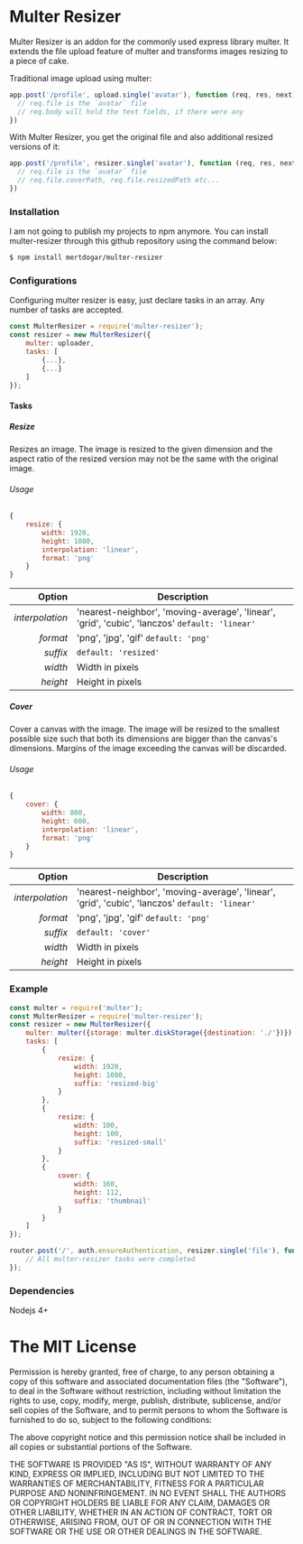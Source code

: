 # Multer Resizer

Multer Resizer is an addon for the commonly used express library multer. It extends the file upload feature of multer and transforms images resizing to a piece of cake.

Traditional image upload using multer:
```javascript
app.post('/profile', upload.single('avatar'), function (req, res, next) {
  // req.file is the `avatar` file
  // req.body will hold the text fields, if there were any
})
```

With Multer Resizer, you get the original file and also additional resized versions of it:
```javascript
app.post('/profile', resizer.single('avatar'), function (req, res, next) {
  // req.file is the `avatar` file
  // req.file.coverPath, req.file.resizedPath etc...
})
```

### Installation
I am not going to publish my projects to npm anymore. You can install multer-resizer through this github repository using the command below:

```sh
$ npm install mertdogar/multer-resizer

```


### Configurations
Configuring multer resizer is easy, just declare tasks in an array. Any number of tasks are accepted.
```javascript
const MulterResizer = require('multer-resizer');
const resizer = new MulterResizer({
    multer: uploader,
    tasks: [
        {...},
        {...}
    ]
});
```
#### Tasks
##### Resize
Resizes an image. The image is resized to the given dimension and the aspect ratio of the resized version may not be the same with the original image.

###### Usage

```javascript
{
    resize: {
        width: 1920,
        height: 1080,
        interpolation: 'linear',
        format: 'png'
    }
}
```

Option | Description
---: | ---
*interpolation* | 'nearest-neighbor', 'moving-average', 'linear', 'grid', 'cubic', 'lanczos' `default: 'linear'`
*format* | 'png', 'jpg', 'gif' `default: 'png'`
*suffix* | `default: 'resized'`
*width* | Width in pixels
*height* | Height in pixels

##### Cover
Cover a canvas with the image. The image will be resized to the smallest possible size such that both its dimensions are bigger than the canvas's dimensions. Margins of the image exceeding the canvas will be discarded.
###### Usage

```javascript
{
    cover: {
        width: 800,
        height: 600,
        interpolation: 'linear',
        format: 'png'
    }
}
```

Option | Description
---: | ---
*interpolation* | 'nearest-neighbor', 'moving-average', 'linear', 'grid', 'cubic', 'lanczos' `default: 'linear'`
*format* | 'png', 'jpg', 'gif' `default: 'png'`
*suffix* | `default: 'cover'`
*width* | Width in pixels
*height* | Height in pixels

### Example
```javascript
const multer = require('multer');
const MulterResizer = require('multer-resizer');
const resizer = new MulterResizer({
    multer: multer({storage: multer.diskStorage({destination: './'})}),
    tasks: [
        {
            resize: {
                width: 1920,
                height: 1080,
                suffix: 'resized-big'
            }
        },
        {
            resize: {
                width: 100,
                height: 100,
                suffix: 'resized-small'
            }
        },
        {
            cover: {
                width: 160,
                height: 112,
                suffix: 'thumbnail'
            }
        }
    ]
});

router.post('/', auth.ensureAuthentication, resizer.single('file'), function(req, res, next) {
    // All multer-resizer tasks were completed
});

```

### Dependencies
Nodejs 4+

The MIT License
===============

Permission is hereby granted, free of charge, to any person obtaining a copy
of this software and associated documentation files (the "Software"), to deal
in the Software without restriction, including without limitation the rights
to use, copy, modify, merge, publish, distribute, sublicense, and/or sell
copies of the Software, and to permit persons to whom the Software is
furnished to do so, subject to the following conditions:

The above copyright notice and this permission notice shall be included in
all copies or substantial portions of the Software.

THE SOFTWARE IS PROVIDED "AS IS", WITHOUT WARRANTY OF ANY KIND, EXPRESS OR
IMPLIED, INCLUDING BUT NOT LIMITED TO THE WARRANTIES OF MERCHANTABILITY,
FITNESS FOR A PARTICULAR PURPOSE AND NONINFRINGEMENT. IN NO EVENT SHALL THE
AUTHORS OR COPYRIGHT HOLDERS BE LIABLE FOR ANY CLAIM, DAMAGES OR OTHER
LIABILITY, WHETHER IN AN ACTION OF CONTRACT, TORT OR OTHERWISE, ARISING FROM,
OUT OF OR IN CONNECTION WITH THE SOFTWARE OR THE USE OR OTHER DEALINGS IN
THE SOFTWARE.
